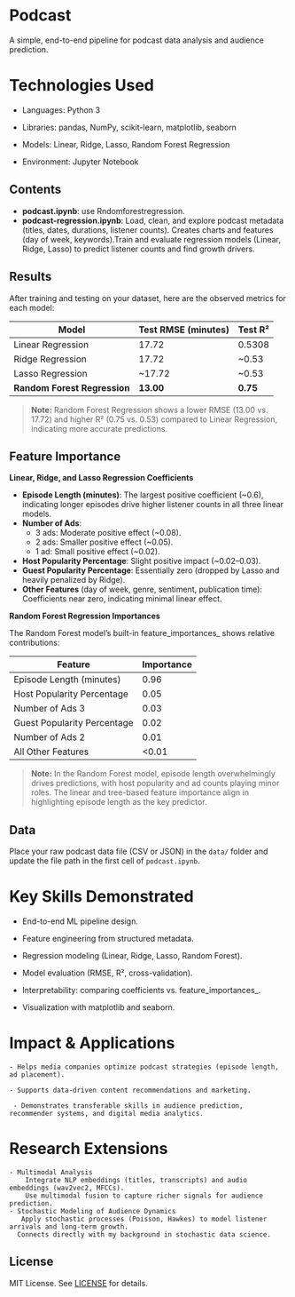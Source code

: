 # Podcast

A simple, end-to-end pipeline for podcast data analysis and audience prediction.
# Technologies Used

  - Languages: Python 3

  - Libraries: pandas, NumPy, scikit-learn, matplotlib, seaborn

   - Models: Linear, Ridge, Lasso, Random Forest Regression

  -  Environment: Jupyter Notebook

## Contents

- **podcast.ipynb**: use Rndomforestregression.
- **podcast-regression.ipynb**: Load, clean, and explore podcast metadata (titles, dates, durations, listener counts). Creates charts and features (day of week, keywords).Train and evaluate regression models (Linear, Ridge, Lasso) to predict listener counts and find growth drivers.

## Results

After training and testing on your dataset, here are the observed metrics for each model:

| Model                        | Test RMSE (minutes) | Test R²   |
|------------------------------|---------------------|-----------|
| Linear Regression            | 17.72               | 0.5308    |
| Ridge Regression             | 17.72               | ~0.53     |
| Lasso Regression             | ~17.72              | ~0.53     |
| **Random Forest Regression** | **13.00**           | **0.75**  |

> **Note:** Random Forest Regression shows a lower RMSE (13.00 vs. 17.72) and higher R² (0.75 vs. 0.53) compared to Linear Regression, indicating more accurate predictions.

## Feature Importance

**Linear, Ridge, and Lasso Regression Coefficients**

- **Episode Length (minutes)**: The largest positive coefficient (~0.6), indicating longer episodes drive higher listener counts in all three linear models.
- **Number of Ads**:
  - 3 ads: Moderate positive effect (~0.08).
  - 2 ads: Smaller positive effect (~0.05).
  - 1 ad: Small positive effect (~0.02).
- **Host Popularity Percentage**: Slight positive impact (~0.02–0.03).
- **Guest Popularity Percentage**: Essentially zero (dropped by Lasso and heavily penalized by Ridge).
- **Other Features** (day of week, genre, sentiment, publication time): Coefficients near zero, indicating minimal linear effect.

**Random Forest Regression Importances**

The Random Forest model’s built-in feature_importances_ shows relative contributions:

| Feature                     | Importance |
|-----------------------------|------------|
| Episode Length (minutes)    | 0.96       |
| Host Popularity Percentage  | 0.05       |
| Number of Ads 3             | 0.03       |
| Guest Popularity Percentage | 0.02       |
| Number of Ads 2             | 0.01       |
| All Other Features          | <0.01     |

> **Note:** In the Random Forest model, episode length overwhelmingly drives predictions, with host popularity and ad counts playing minor roles. The linear and tree-based feature importance align in highlighting episode length as the key predictor.

## Data

Place your raw podcast data file (CSV or JSON) in the `data/` folder and update the file path in the first cell of `podcast.ipynb`.

# Key Skills Demonstrated

  - End-to-end ML pipeline design.

  - Feature engineering from structured metadata.

  - Regression modeling (Linear, Ridge, Lasso, Random Forest).

  - Model evaluation (RMSE, R², cross-validation).

  - Interpretability: comparing coefficients vs. feature_importances_.

  - Visualization with matplotlib and seaborn.
  # Impact & Applications

    - Helps media companies optimize podcast strategies (episode length, ad placement).

    - Supports data-driven content recommendations and marketing.

     - Demonstrates transferable skills in audience prediction, recommender systems, and digital media analytics.
  # Research Extensions
    - Multimodal Analysis
        Integrate NLP embeddings (titles, transcripts) and audio embeddings (wav2vec2, MFCCs).
        Use multimodal fusion to capture richer signals for audience prediction.
    - Stochastic Modeling of Audience Dynamics
       Apply stochastic processes (Poisson, Hawkes) to model listener arrivals and long-term growth.
      Connects directly with my background in stochastic data science.  

## License

MIT License. See [LICENSE](LICENSE) for details.
